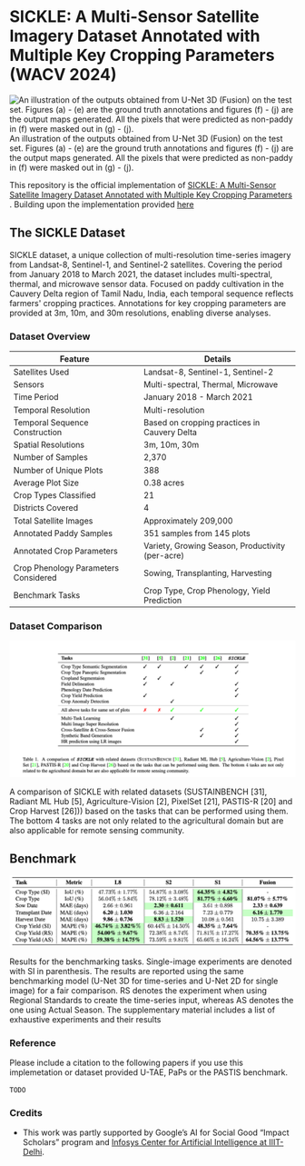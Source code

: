 # SICKLE: A Multi-Sensor Satellite Imagery Dataset Annotated with Multiple Key Cropping Parameters (WACV 2024)

![An illustration of the outputs obtained from U-Net 3D (Fusion) on the test set. Figures (a) - (e) are the ground truth annotations
and figures (f) - (j) are the output maps generated. All the pixels that were predicted as non-paddy in (f) were masked out in (g) - (j).](img/1.png)
An illustration of the outputs obtained from U-Net 3D (Fusion) on the test set. Figures (a) - (e) are the ground truth annotations
and figures (f) - (j) are the output maps generated. All the pixels that were predicted as non-paddy in (f) were masked out in (g) - (j).

This repository is the official implementation of [SICKLE: A Multi-Sensor Satellite Imagery Dataset Annotated with Multiple Key Cropping Parameters
](/). Building upon the implementation provided [here](https://github.com/VSainteuf/utae-paps)



## The SICKLE Dataset


SICKLE dataset, a unique collection of multi-resolution time-series imagery from Landsat-8, Sentinel-1, and Sentinel-2 satellites. Covering the period from January 2018 to March 2021, the dataset includes multi-spectral, thermal, and microwave sensor data. Focused on paddy cultivation in the Cauvery Delta region of Tamil Nadu, India, each temporal sequence reflects farmers' cropping practices. Annotations for key cropping parameters are provided at 3m, 10m, and 30m resolutions, enabling diverse analyses.

### Dataset Overview
| Feature                                | Details                                             |
|----------------------------------------|-----------------------------------------------------|
| Satellites Used                         | Landsat-8, Sentinel-1, Sentinel-2                   |
| Sensors                                | Multi-spectral, Thermal, Microwave                  |
| Time Period                            | January 2018 - March 2021                           |
| Temporal Resolution                    | Multi-resolution                                    |
| Temporal Sequence Construction         | Based on cropping practices in Cauvery Delta        |
| Spatial Resolutions                    | 3m, 10m, 30m                                        |
| Number of Samples                      | 2,370                                               |
| Number of Unique Plots                 | 388                                                 |
| Average Plot Size                      | 0.38 acres                                          |
| Crop Types Classified                  | 21                                                  |
| Districts Covered                      | 4                                                  |
| Total Satellite Images                 | Approximately 209,000                               |
| Annotated Paddy Samples                | 351 samples from 145 plots                         |
| Annotated Crop Parameters              | Variety, Growing Season, Productivity (per-acre)    |
| Crop Phenology Parameters Considered  | Sowing, Transplanting, Harvesting                   |
| Benchmark Tasks                        | Crop Type, Crop Phenology, Yield Prediction         |

### Dataset Comparison
![](img/2.png)

A comparison of SICKLE with related datasets (SUSTAINBENCH [31], Radiant ML Hub [5], Agriculture-Vision [2], PixelSet [21], PASTIS-R [20] and Crop Harvest [26])) based on the tasks that can be performed using them. The bottom 4 tasks are not only related to the agricultural domain but are also applicable for remote sensing community.

## Benchmark 
![](img/4.png)

Results for the benchmarking tasks. Single-image experiments are denoted with SI in parenthesis. The results are reported using
the same benchmarking model (U-Net 3D for time-series and U-Net 2D for single image) for a fair comparison. RS denotes the experiment
when using Regional Standards to create the time-series input, whereas AS denotes the one using Actual Season. The supplementary
material includes a list of exhaustive experiments and their results



### Reference

Please include a citation to the following papers if you use this implemetation or dataset provided U-TAE, PaPs or the PASTIS benchmark.

```
TODO
```

### Credits
 
- This work was partly supported by Google’s AI for Social Good “Impact Scholars” program and [ Infosys Center for Artificial Intelligence at IIIT-Delhi](https://cai.iiitd.ac.in/#:~:text=The%20center%20focuses%20on%20research,through%20ongoing%20research%20and%20developments.).
